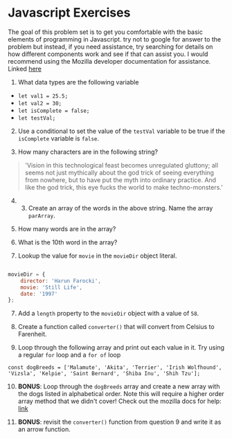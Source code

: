# Javascript Exercises

 The goal of this problem set is to get you comfortable with the basic elements of programming in Javascript. try not to google for answer to the problem but instead, if you need assistance, try searching for details on how different components work and see if that can assist you. I would recommend using the Mozilla developer documentation for assistance. Linked [here](https://developer.mozilla.org/en-US/docs/Web/JavaScript)



1. What data types are the following variable

- `let val1 = 25.5;`
- `let val2 = 30;`
- `let isComplete = false;`
- `let testVal;`

2. Use a conditional to set the value of the `testVal` variable to be true if the `isComplete` variable is `false`.

3. How many characters are in the following string?
> 'Vision in this technological feast becomes unregulated gluttony; all seems not just mythically about the god trick of seeing everything from nowhere, but to have put the myth into ordinary practice. And like the god trick, this eye fucks the world to make techno-monsters.'

4. 3) Create an array of the words in the above string. Name the array `parArray`. 

4. How many words are in the array?

5. What is the 10th word in the array?


6. Lookup the value for `movie` in the `movieDir` object literal.

```js

movieDir = {
    director: 'Harun Farocki',
    movie: 'Still Life',
    date: '1997'
};
```

7. Add a `length` property to the `movieDir` object with a value of `58`.


8. Create a function called `converter()` that will convert from Celsius to Farenheit.

9. Loop through the following array and print out each value in it. Try using a regular `for` loop and a `for of` loop

`const dogBreeds = ['Malamute', 'Akita', 'Terrier', 'Irish Wolfhound', 'Vizsla', 'Kelpie', 'Saint Bernard', 'Shiba Inu', 'Shih Tzu'];`

10. __BONUS__: Loop through the `dogBreeds` array and create a new array with the dogs listed in alphabetical order. Note this will require a higher order array method that we didn't cover! Check out the mozilla docs for help: [link](https://developer.mozilla.org/en-US/docs/Web/JavaScript/Reference/Global_Objects/Array)

11. __BONUS__: revisit the `converter()` function from question 9 and write it as an arrow function.